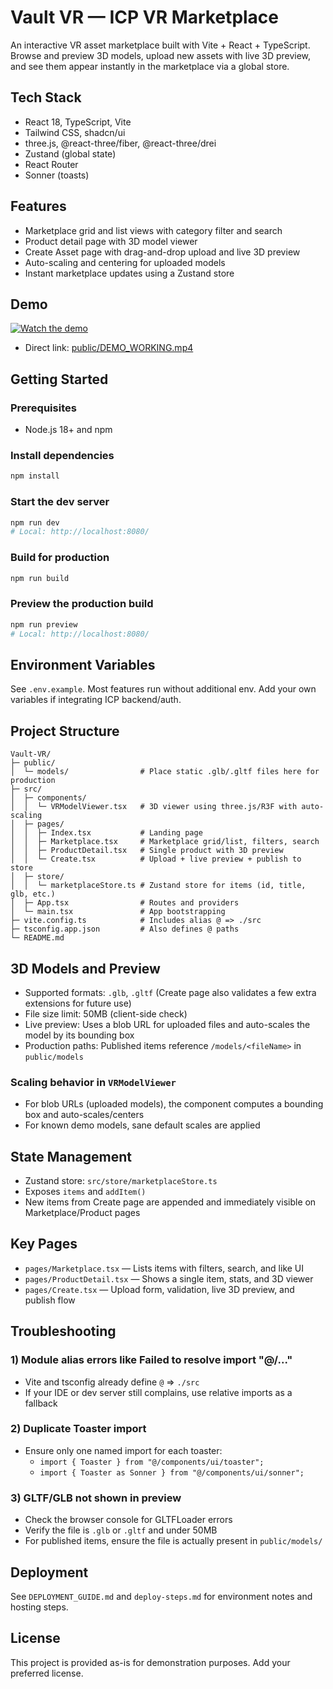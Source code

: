 # Vault VR — ICP VR Marketplace

An interactive VR asset marketplace built with Vite + React + TypeScript. Browse and preview 3D models, upload new assets with live 3D preview, and see them appear instantly in the marketplace via a global store.

## Tech Stack
- React 18, TypeScript, Vite
- Tailwind CSS, shadcn/ui
- three.js, @react-three/fiber, @react-three/drei
- Zustand (global state)
- React Router
- Sonner (toasts)

## Features
- Marketplace grid and list views with category filter and search
- Product detail page with 3D model viewer
- Create Asset page with drag-and-drop upload and live 3D preview
- Auto-scaling and centering for uploaded models
- Instant marketplace updates using a Zustand store

## Demo
[![Watch the demo](public/demo-thumb.png)](public/DEMO_WORKING.mp4)
- Direct link: [public/DEMO_WORKING.mp4](public/DEMO_WORKING.mp4)

## Getting Started

### Prerequisites
- Node.js 18+ and npm

### Install dependencies
```bash
npm install
```

### Start the dev server
```bash
npm run dev
# Local: http://localhost:8080/
```

### Build for production
```bash
npm run build
```

### Preview the production build
```bash
npm run preview
# Local: http://localhost:8080/
```

## Environment Variables
See `.env.example`. Most features run without additional env. Add your own variables if integrating ICP backend/auth.

## Project Structure
```
Vault-VR/
├─ public/
│  └─ models/                # Place static .glb/.gltf files here for production
├─ src/
│  ├─ components/
│  │  └─ VRModelViewer.tsx   # 3D viewer using three.js/R3F with auto-scaling
│  ├─ pages/
│  │  ├─ Index.tsx           # Landing page
│  │  ├─ Marketplace.tsx     # Marketplace grid/list, filters, search
│  │  ├─ ProductDetail.tsx   # Single product with 3D preview
│  │  └─ Create.tsx          # Upload + live preview + publish to store
│  ├─ store/
│  │  └─ marketplaceStore.ts # Zustand store for items (id, title, glb, etc.)
│  ├─ App.tsx                # Routes and providers
│  └─ main.tsx               # App bootstrapping
├─ vite.config.ts            # Includes alias @ => ./src
├─ tsconfig.app.json         # Also defines @ paths
└─ README.md
```

## 3D Models and Preview
- Supported formats: `.glb`, `.gltf` (Create page also validates a few extra extensions for future use)
- File size limit: 50MB (client-side check)
- Live preview: Uses a blob URL for uploaded files and auto-scales the model by its bounding box
- Production paths: Published items reference `/models/<fileName>` in `public/models`

### Scaling behavior in `VRModelViewer`
- For blob URLs (uploaded models), the component computes a bounding box and auto-scales/centers
- For known demo models, sane default scales are applied

## State Management
- Zustand store: `src/store/marketplaceStore.ts`
- Exposes `items` and `addItem()`
- New items from Create page are appended and immediately visible on Marketplace/Product pages

## Key Pages
- `pages/Marketplace.tsx` — Lists items with filters, search, and like UI
- `pages/ProductDetail.tsx` — Shows a single item, stats, and 3D viewer
- `pages/Create.tsx` — Upload form, validation, live 3D preview, and publish flow

## Troubleshooting

### 1) Module alias errors like Failed to resolve import "@/..."
- Vite and tsconfig already define `@` => `./src`
- If your IDE or dev server still complains, use relative imports as a fallback

### 2) Duplicate Toaster import
- Ensure only one named import for each toaster:
  - `import { Toaster } from "@/components/ui/toaster";`
  - `import { Toaster as Sonner } from "@/components/ui/sonner";`

### 3) GLTF/GLB not shown in preview
- Check the browser console for GLTFLoader errors
- Verify the file is `.glb` or `.gltf` and under 50MB
- For published items, ensure the file is actually present in `public/models/`

## Deployment
See `DEPLOYMENT_GUIDE.md` and `deploy-steps.md` for environment notes and hosting steps.

## License
This project is provided as-is for demonstration purposes. Add your preferred license.
